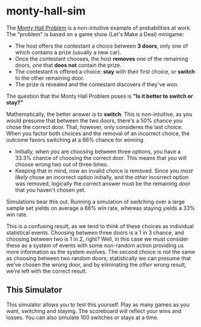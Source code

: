 # monty-hall-sim

The [Monty Hall Problem](https://en.wikipedia.org/wiki/Monty_Hall_problem) is a non-intuitive example of probabilities at work. The "problem" is based on a game show (Let's Make a Deal) minigame:

* The host offers the contestant a choice between **3 doors**, only one of which contains a prize (usually a new car).
* Once the contestant chooses, the host **removes** one of the remaining doors, one that **does not** contain the prize.
* The contestant is offered a choice: **stay** with their first choice, or **switch** to the other remaining door.
* The prize is revealed and the contestant discovers if they've won.

The question that the Monty Hall Problem poses is **"Is it better to switch or stay?"**

Mathematically, the better answer is to **switch**. This is non-intuitive, as you would presume that between the two doors, there's a 50% chance you chose the correct door. That, however, only consideres the last choice. When you factor both choices and the removal of an incorrect choice, the outcome favors switching at a 66% chance for winning.

* Initially, when you are choosing between three options, you have a 33.3% chance of choosing the correct door. This means that you will choose wrong two out of three times.
* Keeping that in mind, now an invalid choice is removed. Since you *most likely* chose an incorrect option initially, and the *other* incorrect option was removed, logically the correct answer must be the remaining door that you haven't chosen yet.

Simulations bear this out. Running a simulation of switching over a large sample set yields on average a 66% win rate, whereas staying yields a 33% win rate. 

This is a confusing result, as we tend to think of these choices as individual statistical events. Choosing between three doors is a 1 in 3 chance, and choosing between two is 1 in 2, right? Well, in this case we must consider these as a system of events with some non-random action providing us more information as the system evolves. The second choice is not the same as choosing between two random doors; statistically we can presume that we've chosen the wrong door, and by eliminating the *other* wrong result, we're left with the correct result.

## This Simulator

This simulator allows you to test this yourself. Play as many games as you want, switching and staying. The scoreboard will reflect your wins and losses. You can also simulate 100 switches or stays at a time.
